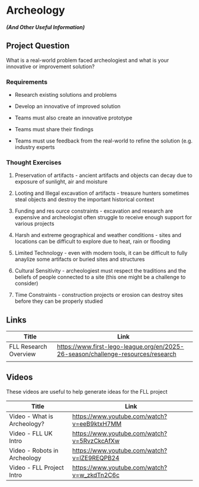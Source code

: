 # Archeology

##### (And Other Useful Information)

## Project Question

What is a real-world problem faced archeologiest and what is your innovative or improvement solution?

### Requirements

- Research existing solutions and problems

- Develop an innovative of improved solution

- Teams must also create an innovative prototype 

- Teams must share their findings

- Teams must use feedback from the real-world to refine the solution (e.g. industry experts

### Thought Exercises

1. Preservation of artifacts - ancient artifacts and objects can decay due to exposure of sunlight, air and moisture

2. Looting and Illegal excavation of artifacts - treasure hunters sometimes steal objects and destroy the important historical context 

3. Funding and res ource constraints - excavation and research are expensive and archeologist often struggle to receive enough support for various projects

4. Harsh and extreme geographical and weather conditions - sites and locations can be difficult to explore due to heat, rain or flooding

5. Limited Technology - even with modern tools, it can be difficult to fully anaylize some artifacts or buried sites and structures

6. Cultural Sensitivity - archeologiest must respect the traditions and the beliefs of people connected to a site (this one might be a challenge to consider)

7. Time Constraints - construction projects or erosion can destroy sites before they can be properly studied

## Links

| Title                 | Link                                                                             |
| --------------------- | -------------------------------------------------------------------------------- |
| FLL Research Overview | https://www.first-lego-league.org/en/2025-26-season/challenge-resources/research |
|                       |                                                                                  |

## Videos

These videos are useful to help generate ideas for the FLL project

| Title                        | Link                                        |
| ---------------------------- | ------------------------------------------- |
| Video - What is Archeology?  | https://www.youtube.com/watch?v=eeB9ktxH7MM |
| Video - FLL UK Intro         | https://www.youtube.com/watch?v=5RvzCkcAfXw |
| Video - Robots in Archeology | https://www.youtube.com/watch?v=lZE9REQPB24 |
| Video - FLL Project Intro    | https://www.youtube.com/watch?v=w_zkdTn2C6c |
